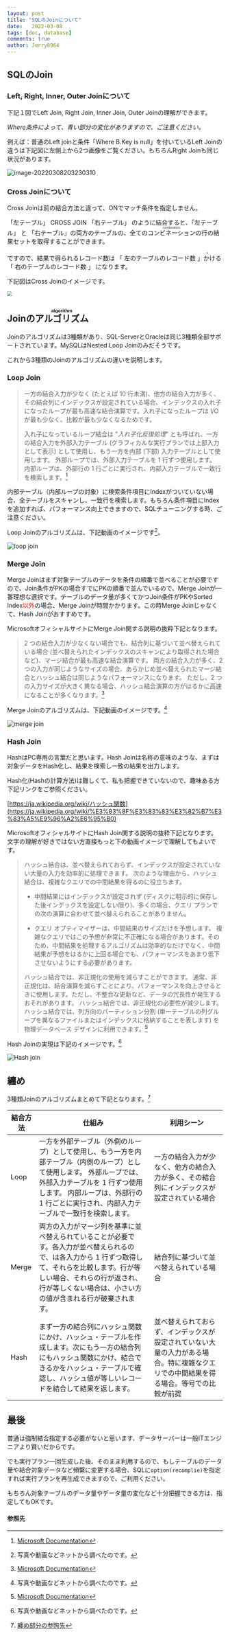 ```yaml
---
layout: post
title: "SQLのJoinについて"
date:   2022-03-08
tags: [doc, database]
comments: true
author: Jerry8964
---
```




## SQLのJoin



### Left, Right, Inner, Outer Joinについて

下記１図でLeft Join, Right Join, Inner Join, Outer Joinの理解ができます。

*Where条件によって、青い部分の変化がありますので、ご注意ください。*

例えば：普通のLeft joinと条件「Where B.Key is null」を付いているLeft Joinの違うは下記図に左側上から2つ画像をご覧ください。もちろんRight Joinも同じ状況があります。

![image-20220308203230310](https://github.com/jerry8964/jerry8964.github.io/blob/main/images/image-20220308203230310.png?raw=true)





### Cross Joinについて

Cross Joinは前の結合方法と違って、ONでマッチ条件を指定しません。

「左テーブル」 CROSS JOIN 「右テーブル」 のように結合すると、「左テーブル」 と 「右テーブル」の両方のテーブルの、全ての<ruby>コンビネーション<rp>(</rp><rt>combination</rt><rp>)</rp></ruby>の行の結果セットを取得することができます。

ですので、結果で得られるレコード数は 「 左のテーブルのレコード数 」<ruby>かける<rt> x</rt></ruby> 「 右のテーブルのレコード数 」 になります。

下記図はCross Joinのイメージです。

<img src="https://github.com/jerry8964/jerry8964.github.io/blob/main/images/Cross-Join-Two-Tables-to-Get-Combinations.png?raw=true" style="zoom: 67%;" />





## Joinの<ruby>アルゴリズム<rt>algorithm</rt></ruby>

Joinのアルゴリズムは3種類があり、SQL-ServerとOracleは同じ3種類全部サポートされています。MySQLはNested Loop Joinのみだそうです。

これから3種類のJoinのアルゴリズムの違いを説明します。



### Loop Join 

> 一方の結合入力が少なく (たとえば 10 行未満)、他方の結合入力が多く、その結合列にインデックスが設定されている場合、インデックスの入れ子になったループが最も高速な結合演算です。入れ子になったループは I/O が最も少なく、比較が最も少なくなるためです。
>
> 入れ子になっているループ結合は "*入れ子化反復処理*" とも呼ばれ、一方の結合入力を外部入力テーブル (グラフィカルな実行プランでは上部入力として表示) として使用し、もう一方を内部 (下部) 入力テーブルとして使用します。 外部ループでは、外部入力テーブルを 1 行ずつ使用します。 内部ループは、外部行の 1 行ごとに実行され、内部入力テーブルで一致行を検索します。[^1]

内部テーブル（内部ループの対象）に検索条件項目にIndexがついていない場合、全テーブルをスキャンし、一致行を検索します。もちろん条件項目にIndexを追加すれば、パフォーマンス向上できますので、SQLチューニングする時、ご注意ください。



Loop Joinのアルゴリズムは、下記動画のイメージです[^2]。

![loop join](https://github.com/jerry8964/jerry8964.github.io/blob/main/images/Nested-Loop-Join-50fps-1.gif?raw=true)





### Merge Join

Merge Joinはまず対象テーブルのデータを条件の順番で並べることが必要ですので、Join条件がPKの場合すでにPKの順番で並んでいるので、Merge Joinが一番理想な選択です。テーブルのデータ量が多くてかつJoin条件がPKやSorted Index<font color="red">以外</font>の場合、Merge Joinが時間かかります。この時Merge Joinじゃなくて、Hash Joinがおすすめです。

MicrosoftオフィシャルサイトにMerge Join関する説明の抜粋下記となります。

> 2 つの結合入力が少なくない場合でも、結合列に基づいて並べ替えられている場合 (並べ替えられたインデックスのスキャンにより取得された場合など)、マージ結合が最も高速な結合演算です。 両方の結合入力が多く、2 つの入力が同じようなサイズの場合、あらかじめ並べ替えられたマージ結合とハッシュ結合は同じようなパフォーマンスになります。 ただし、2 つの入力サイズが大きく異なる場合、ハッシュ結合演算の方がはるかに高速になることが多くなります。[^1]



Merge Joinのアルゴリズムは、下記動画のイメージです。[^2]

![merge join](https://github.com/jerry8964/jerry8964.github.io/blob/main/images/Merge-Join-1.gif?raw=true)



### Hash Join

HashはPC専用の言葉だと思います。Hash Joinは名称の意味のような、まずは対象データをHash化し、結果を検索し一致の結果を出力します。

Hash化(Hashの計算方法)は難しくて、私も把握できていないので、趣味ある方下記リンクをご参照ください。

[https://ja.wikipedia.org/wiki/ハッシュ関数](https://ja.wikipedia.org/wiki/%E3%83%8F%E3%83%83%E3%82%B7%E3%83%A5%E9%96%A2%E6%95%B0)

MicrosoftオフィシャルサイトにHash Join関する説明の抜粋下記となります。文字の理解が好きではない方直接もっと下の動画イメージで理解してもよいです。

> ハッシュ結合は、並べ替えられておらず、インデックスが設定されていない大量の入力を効率的に処理できます。 次のような理由から、ハッシュ結合は、複雑なクエリでの中間結果を得るのに役立ちます。
>
> * 中間結果にはインデックスが設定されず (ディスクに明示的に保存した後インデックスを設定しない限り)、多くの場合、クエリ プランでの次の演算に合わせて並べ替えられることがありません。
>
> - クエリ オプティマイザーは、中間結果のサイズだけを予想します。 複雑なクエリではこの予想が非常に不正確になる場合があります。そのため、中間結果を処理するアルゴリズムは効率的なだけでなく、中間結果が予想をはるかに上回る場合でも、パフォーマンスをあまり低下させないようにする必要があります。
>
> ハッシュ結合では、非正規化の使用を減らすことができます。 通常、非正規化は、結合演算を減らすことにより、パフォーマンスを向上させるときに使用します。ただし、不整合な更新など、データの冗長性が発生するおそれがあります。 ハッシュ結合では、非正規化の必要性が減少します。 ハッシュ結合では、列方向のパーティション分割 (単一テーブルの列グループを異なるファイルまたはインデックスに格納することを表します) を物理データベース デザインに利用できます。[^1]



Hash Joinの実現は下記のイメージです。[^2]

![Hash join](https://github.com/jerry8964/jerry8964.github.io/blob/main/images/Hash-Match-Join-Looping-1.gif?raw=true)





## 纏め

3種類Joinのアルゴリズムまとめて下記となります。[^3]

| 結合方法 | 仕組み                                                       | 利用シーン                                                   |
| -------- | ------------------------------------------------------------ | ------------------------------------------------------------ |
| Loop     | 一方を外部テーブル（外側のループ）として使用し、もう一方を内部テーブル（内側のループ）として使用します。 外部ループでは、外部入力テーブルを 1 行ずつ使用します。 内部ループは、外部行の 1 行ごとに実行され、内部入力テーブルで一致行を検索します。 | 一方の結合入力が少なく、他方の結合入力が多く、その結合列にインデックスが設定されている場合 |
| Merge    | 両方の入力がマージ列を基準に並べ替えられていることが必要です。各入力が並べ替えられるので、は各入力から 1 行ずつ取得して、それらを比較します。行が等しい場合、それらの行が返され、 行が等しくない場合は、小さい方の値が含まれる行が破棄されます。 | 結合列に基づいて並べ替えられている場合                       |
| Hash     | まず一方の結合列にハッシュ関数にかけ、ハッシュ・テーブルを作成します。次にもう一方の結合列にもハッシュ関数にかけ、結合できるかをハッシュ・テーブルで確認し、ハッシュ値が等しいレコードを結合して結果を返します。 | 並べ替えられておらず、インデックスが設定されていない大量の入力がある場合。特に複雑なクエリでの中間結果を得る場合。等号での比較が前提 |







## 最後

普通は強制結合指定する必要がないと思います、データサーバーは一般ITエンジニアより賢いだからです。

でも実行プラン一回生成した後、そのまま利用するので、もしテーブルのデータ量や結合対象データなど頻繫に変更する場合、SQLに`option(recomplie)`を指定すれば実行プランを再生成できますので、ご利用ください。

もちろん対象テーブルのデータ量やデータ量の変化など十分把握できる方は、指定してもOKです。







#### 参照先

[^1]:[Microsoft Documentation](https://docs.microsoft.com/ja-jp/sql/relational-databases/performance/joins?view=sql-server-ver15#understanding-nested-loops-joins)
[^2]:写真や動画などネットから調べたのです。
[^3]:[纏め部分の参照先](https://docs.microsoft.com/ja-jp/sql/relational-databases/performance/joins?view=sql-server-ver15#understanding-nested-loops-joins)